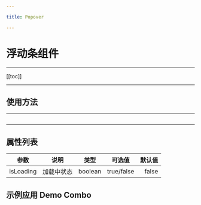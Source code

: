 ```yaml
---

title: Popover

---
```


# 浮动条组件

---

[[toc]]

---

## 使用方法

---

<ClientOnly>


</ClientOnly>

```vue

```

---

## 属性列表

| 参数       |  说明   | 类型 | 可选值 | 默认值 |
| --------- |:----------:|:------:|:-----:|-----:|
| isLoading      |  加载中状态 | boolean  |  true/false | false |

## 示例应用 Demo Combo
